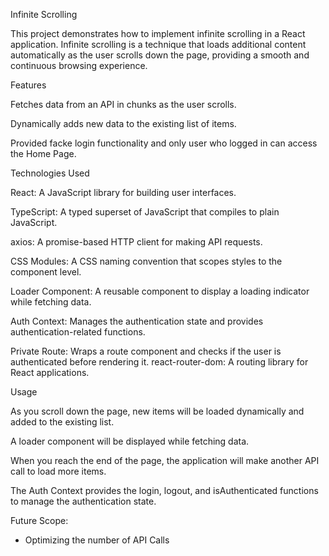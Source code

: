 Infinite Scrolling

This project demonstrates how to implement infinite scrolling in a React application. Infinite scrolling is a technique that loads additional content automatically as the user scrolls down the page, providing a smooth and continuous browsing experience.

Features

Fetches data from an API in chunks as the user scrolls.

Dynamically adds new data to the existing list of items.

Provided facke login functionality and only user who logged in can access the Home Page.


Technologies Used

React: A JavaScript library for building user interfaces.

TypeScript: A typed superset of JavaScript that compiles to plain JavaScript.

axios: A promise-based HTTP client for making API requests.

CSS Modules: A CSS naming convention that scopes styles to the component level.

Loader Component: A reusable component to display a loading indicator while fetching data.

Auth Context: Manages the authentication state and provides authentication-related functions.

Private Route: Wraps a route component and checks if the user is authenticated before rendering it.
react-router-dom: A routing library for React applications.

Usage

As you scroll down the page, new items will be loaded dynamically and added to the existing list.

A loader component will be displayed while fetching data.

When you reach the end of the page, the application will make another API call to load more items.

The Auth Context provides the login, logout, and isAuthenticated functions to manage the authentication state.

Future Scope:

- Optimizing the number of API Calls 